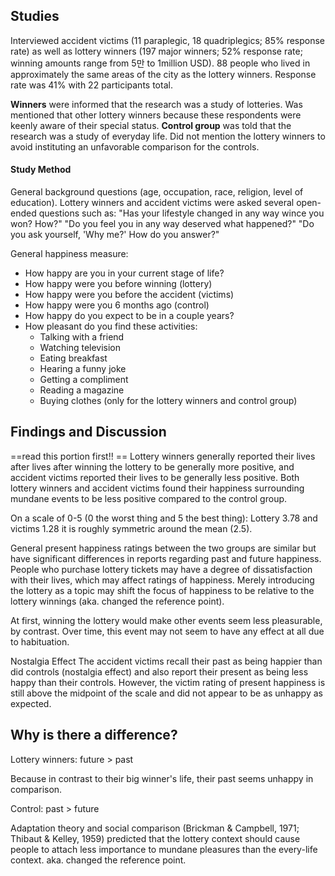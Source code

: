 ## Studies
Interviewed accident victims (11 paraplegic, 18 quadriplegics; 85% response rate) as well as lottery winners (197 major winners; 52% response rate; winning amounts range from 5만 to 1million USD).
88 people who lived in approximately the same areas of the city as the lottery winners. Response rate was 41% with 22 participants total.

**Winners** were informed that the research was a study of lotteries. Was mentioned that other lottery winners because these respondents were keenly aware of their special status.
**Control group** was told that the research was a study of everyday life. Did not mention the lottery winners to avoid instituting an unfavorable comparison for the controls.

#### Study Method
General background questions (age, occupation, race, religion, level of education).
Lottery winners and accident victims were asked several open-ended questions such as:
"Has your lifestyle changed in any way wince you won? How?"
"Do you feel you in any way deserved what happened?"
"Do you ask yourself, 'Why me?' How do you answer?"

General happiness measure:
- How happy are you in your current stage of life?
- How happy were you before winning (lottery)
- How happy were you before the accident (victims)
- How happy were you 6 months ago (control)
- How happy do you expect to be in a couple years?
- How pleasant do you find these activities:
	- Talking with a friend
	- Watching television
	- Eating breakfast
	- Hearing a funny joke
	- Getting a compliment
	- Reading a magazine
	- Buying clothes (only for the lottery winners and control group)

## Findings and Discussion
==read this portion first!! ==
Lottery winners generally reported their lives after lives after winning the lottery to be generally more positive, and accident victims reported their lives to be generally less positive.
Both lottery winners and accident victims found their happiness surrounding mundane events to be less positive compared to the control group.

On a scale of 0-5 (0 the worst thing and 5 the best thing):
Lottery 3.78 and victims 1.28
 it is roughly symmetric around the mean (2.5).

General present happiness ratings between the two groups are similar but have significant differences in reports regarding past and future happiness.
People who purchase lottery tickets may have a degree of dissatisfaction with their lives, which may affect ratings of happiness.
Merely introducing the lottery as a topic may shift the focus of happiness to be relative to the lottery winnings (aka. changed the reference point).

At first, winning the lottery would make other events seem less pleasurable, by contrast. Over time, this event may not seem to have any effect at all due to habituation.


Nostalgia Effect
The accident victims recall their past as being happier than did controls (nostalgia effect) and also report their present as being less happy than their controls. However, the victim rating of present happiness is still above the midpoint of the scale and did not appear to be as unhappy as expected.

## Why is there a difference? 
  
Lottery winners: future > past

Because in contrast to their big winner's life, their past seems unhappy in comparison.

Control: past > future

  

Adaptation theory and social comparison (Brickman & Campbell, 1971;  Thibaut & Kelley, 1959) predicted that the lottery context should cause people to attach less importance to mundane pleasures than the every-life context.
aka. changed the reference point.